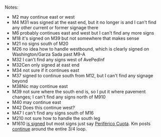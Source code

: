 Notes:
* M2 may continue east or west
* M4 M31 was signed at the east end, but it no longer is and I can't find any other current or former signage there
* M6 probably continues east and west but I can't find any more signs
* M18 it's signed on M39 but not somewhere that makes sense
* M21 no signs south of M20
* M26 no idea how to handle westbound, which is clearly signed on Washington/Garza Sada past M9-A
* M32 I can't find any signs west of AvePedInf
* M32Cen only signed at east end
* M34 not sure if it continues east
* M37 signed to continue south from M12, but I can't find any signage beyond
* M38Nic may continue east
* M39 not sure where the south end is, so I put it where pavement changes; I can't find any signs north of M910
* M40 may continue east
* M42 Does this continue west?
* M47 I can't find any signs south of M16
* M210 not sure how to handle the south leg
* M1610 [is signed](https://www.google.com/maps/@25.7404251,-100.5253902,3a,15y,172.29h,89.32t/data=!3m6!1e1!3m4!1s1FTMVoG754CrjSx260OwIA!2e0!7i16384!8i8192?entry=ttu) but most signs just say [Periférico Cuota](https://www.google.com/maps/@25.6288207,-100.0724351,3a,28y,326.12h,94.9t/data=!3m6!1e1!3m4!1sXe2vtHRrC_8c1N5k-x1r4A!2e0!7i16384!8i8192?entry=ttu). Km posts [continue](https://www.google.com/maps/@25.5259338,-100.0487514,3a,29.9y,199.63h,82.82t/data=!3m6!1e1!3m4!1szleyCbaQh1ZFsObkdtDkqA!2e0!7i16384!8i8192?entry=ttu) around the entire 3/4 loop.
